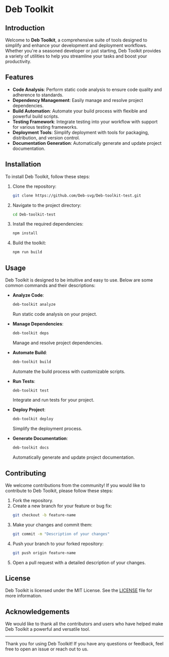 # Deb Toolkit

## Introduction

Welcome to **Deb Toolkit**, a comprehensive suite of tools designed to simplify and enhance your development and deployment workflows. Whether you're a seasoned developer or just starting, Deb Toolkit provides a variety of utilities to help you streamline your tasks and boost your productivity.

## Features

- **Code Analysis**: Perform static code analysis to ensure code quality and adherence to standards.
- **Dependency Management**: Easily manage and resolve project dependencies.
- **Build Automation**: Automate your build process with flexible and powerful build scripts.
- **Testing Framework**: Integrate testing into your workflow with support for various testing frameworks.
- **Deployment Tools**: Simplify deployment with tools for packaging, distribution, and version control.
- **Documentation Generation**: Automatically generate and update project documentation.

## Installation

To install Deb Toolkit, follow these steps:

1. Clone the repository:
    ```bash
    git clone https://github.com/Deb-svg/Deb-toolkit-test.git
    ```
2. Navigate to the project directory:
    ```bash
    cd Deb-toolkit-test
    ```
3. Install the required dependencies:
    ```bash
    npm install
    ```
4. Build the toolkit:
    ```bash
    npm run build
    ```

## Usage

Deb Toolkit is designed to be intuitive and easy to use. Below are some common commands and their descriptions:

- **Analyze Code**:
    ```bash
    deb-toolkit analyze
    ```
    Run static code analysis on your project.

- **Manage Dependencies**:
    ```bash
    deb-toolkit deps
    ```
    Manage and resolve project dependencies.

- **Automate Build**:
    ```bash
    deb-toolkit build
    ```
    Automate the build process with customizable scripts.

- **Run Tests**:
    ```bash
    deb-toolkit test
    ```
    Integrate and run tests for your project.

- **Deploy Project**:
    ```bash
    deb-toolkit deploy
    ```
    Simplify the deployment process.

- **Generate Documentation**:
    ```bash
    deb-toolkit docs
    ```
    Automatically generate and update project documentation.

## Contributing

We welcome contributions from the community! If you would like to contribute to Deb Toolkit, please follow these steps:

1. Fork the repository.
2. Create a new branch for your feature or bug fix:
    ```bash
    git checkout -b feature-name
    ```
3. Make your changes and commit them:
    ```bash
    git commit -m "Description of your changes"
    ```
4. Push your branch to your forked repository:
    ```bash
    git push origin feature-name
    ```
5. Open a pull request with a detailed description of your changes.

## License

Deb Toolkit is licensed under the MIT License. See the [LICENSE](LICENSE) file for more information.

## Acknowledgements

We would like to thank all the contributors and users who have helped make Deb Toolkit a powerful and versatile tool.

---

Thank you for using Deb Toolkit! If you have any questions or feedback, feel free to open an issue or reach out to us.

